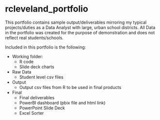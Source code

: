 # rcleveland_portfolio

This portfolio contains sample output/deliverables mirroring my typical projects/duties as a Data Analyst with large, urban school districts. 
All Data in the portfolio was created for the purpose of demonstration and does not reflect real students/schools. 

Included in this portfolio is the following:
  - Working folder:
     - R code
     - Slide deck charts
  - Raw Data
     - Student level csv files
  - Output
     - Output csv files from R to be used in final products
  - Final 
     - Final deliverables
      - PowerBI dashboard (pbix file and html link)
      - PowerPoint Slide Deck
      - Excel Sorter

